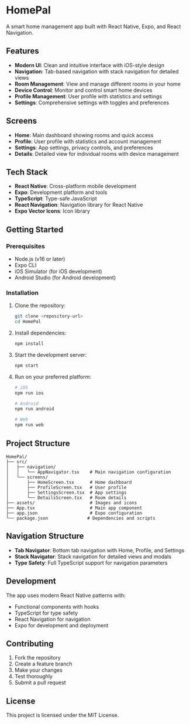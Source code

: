 # HomePal

A smart home management app built with React Native, Expo, and React Navigation.

## Features

- **Modern UI**: Clean and intuitive interface with iOS-style design
- **Navigation**: Tab-based navigation with stack navigation for detailed views
- **Room Management**: View and manage different rooms in your home
- **Device Control**: Monitor and control smart home devices
- **Profile Management**: User profile with statistics and settings
- **Settings**: Comprehensive settings with toggles and preferences

## Screens

- **Home**: Main dashboard showing rooms and quick access
- **Profile**: User profile with statistics and account management
- **Settings**: App settings, privacy controls, and preferences
- **Details**: Detailed view for individual rooms with device management

## Tech Stack

- **React Native**: Cross-platform mobile development
- **Expo**: Development platform and tools
- **TypeScript**: Type-safe JavaScript
- **React Navigation**: Navigation library for React Native
- **Expo Vector Icons**: Icon library

## Getting Started

### Prerequisites

- Node.js (v16 or later)
- Expo CLI
- iOS Simulator (for iOS development)
- Android Studio (for Android development)

### Installation

1. Clone the repository:

   ```bash
   git clone <repository-url>
   cd HomePal
   ```

2. Install dependencies:

   ```bash
   npm install
   ```

3. Start the development server:

   ```bash
   npm start
   ```

4. Run on your preferred platform:

   ```bash
   # iOS
   npm run ios

   # Android
   npm run android

   # Web
   npm run web
   ```

## Project Structure

```
HomePal/
├── src/
│   ├── navigation/
│   │   └── AppNavigator.tsx    # Main navigation configuration
│   └── screens/
│       ├── HomeScreen.tsx      # Home dashboard
│       ├── ProfileScreen.tsx   # User profile
│       ├── SettingsScreen.tsx  # App settings
│       └── DetailsScreen.tsx   # Room details
├── assets/                     # Images and icons
├── App.tsx                     # Main app component
├── app.json                    # Expo configuration
└── package.json               # Dependencies and scripts
```

## Navigation Structure

- **Tab Navigator**: Bottom tab navigation with Home, Profile, and Settings
- **Stack Navigator**: Stack navigation for detailed views and modals
- **Type Safety**: Full TypeScript support for navigation parameters

## Development

The app uses modern React Native patterns with:

- Functional components with hooks
- TypeScript for type safety
- React Navigation for navigation
- Expo for development and deployment

## Contributing

1. Fork the repository
2. Create a feature branch
3. Make your changes
4. Test thoroughly
5. Submit a pull request

## License

This project is licensed under the MIT License.
